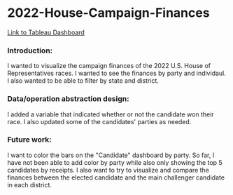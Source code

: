 # 2022-House-Campaign-Finances

[Link to Tableau Dashboard](https://public.tableau.com/app/profile/katherine.davis5871/viz/2022HouseCampaignFinances/Party#2)

### Introduction: 
I wanted to visualize the campaign finances of the 2022 U.S. House of Representatives races. I wanted to see the finances by party and individaul. I also wanted to be able to filter by state and district.

### Data/operation abstraction design:
I added a variable that indicated whether or not the candidate won their race. I also updated some of the candidates' parties as needed.

### Future work:
I want to color the bars on the "Candidate" dashboard by party. So far, I have not been able to add color by party while also only showing the top 5 candidates by receipts. I also want to try to visualize and compare the finances between the elected candidate and the main challenger candidate in each district.
